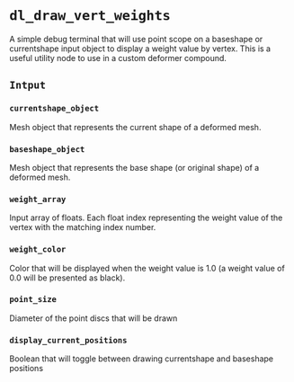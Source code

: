 # `dl_draw_vert_weights`

A simple debug terminal that will use point scope on a baseshape or currentshape input object to display a weight value by vertex.  This is a useful utility node to use in a custom deformer compound.

## `Intput`

### `currentshape_object`

Mesh object that represents the current shape of a deformed mesh.

### `baseshape_object`

Mesh object that represents the base shape (or original shape) of a deformed mesh.

### `weight_array`

Input array of floats. Each float index representing the weight value of the vertex with the matching index number.

### `weight_color`

Color that will be displayed when the weight value is 1.0 (a weight value of 0.0 will be presented as black).

### `point_size`

Diameter of the point discs that will be drawn

### `display_current_positions`

Boolean that will toggle between drawing currentshape and baseshape positions